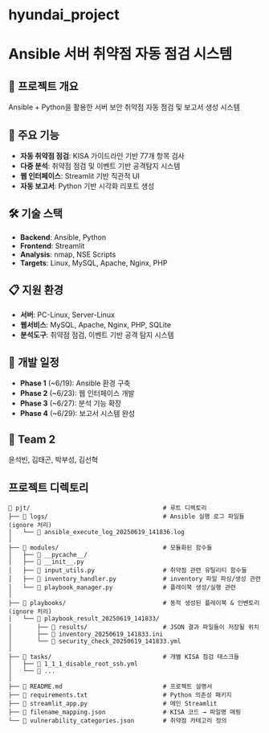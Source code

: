# hyundai_project

# Ansible 서버 취약점 자동 점검 시스템

## 🎯 프로젝트 개요
Ansible + Python을 활용한 서버 보안 취약점 자동 점검 및 보고서 생성 시스템

## 🔧 주요 기능
- **자동 취약점 점검**: KISA 가이드라인 기반 77개 항목 검사
- **다중 분석**: 취약점 점검 및 이벤트 기반 공격탐지 시스템
- **웹 인터페이스**: Streamlit 기반 직관적 UI
- **자동 보고서**: Python 기반 시각화 리포트 생성

## 🛠️ 기술 스택
- **Backend**: Ansible, Python
- **Frontend**: Streamlit
- **Analysis**: nmap, NSE Scripts
- **Targets**: Linux, MySQL, Apache, Nginx, PHP

## 📋 지원 환경
- **서버**: PC-Linux, Server-Linux
- **웹서비스**: MySQL, Apache, Nginx, PHP, SQLite
- **분석도구**: 취약점 점검, 이벤트 기반 공격 탐지 시스템

## 🚀 개발 일정
- **Phase 1** (~6/19): Ansible 환경 구축
- **Phase 2** (~6/23): 웹 인터페이스 개발  
- **Phase 3** (~6/27): 분석 기능 확장
- **Phase 4** (~6/29): 보고서 시스템 완성

## 👥 Team 2
윤석빈, 김태곤, 박부성, 김선혁

## 프로젝트 디렉토리
```
📁 pjt/                                     # 루트 디렉토리
├── 📁 logs/                                # Ansible 실행 로그 파일들 (ignore 처리)
│   └── 📄 ansible_execute_log_20250619_141836.log
│
├── 📁 modules/                             # 모듈화된 함수들
│   ├── 📁 __pycache__/
│   ├── 📄 __init__.py
│   ├── 📄 input_utils.py                   # 취약점 관련 유틸리티 함수들
│   ├── 📄 inventory_handler.py             # inventory 파일 파싱/생성 관련
│   └── 📄 playbook_manager.py              # 플레이북 생성/실행 관련
│
├── 📁 playbooks/                           # 동적 생성된 플레이북 & 인벤토리 (ignore 처리)
│   └── 📁 playbook_result_20250619_141833/
│       ├── 📁 results/                     # JSON 결과 파일들이 저장될 위치
│       ├── 📄 inventory_20250619_141833.ini
│       └── 📄 security_check_20250619_141833.yml
│
├── 📁 tasks/                               # 개별 KISA 점검 태스크들
│   ├── 📄 1_1_1_disable_root_ssh.yml
│   └── 📄 ...
│
├── 📄 README.md                            # 프로젝트 설명서
├── 📄 requirements.txt                     # Python 의존성 패키지
├── 📄 streamlit_app.py                     # 메인 Streamlit
├── 📄 filename_mapping.json                # KISA 코드 → 파일명 매핑
└── 📄 vulnerability_categories.json        # 취약점 카테고리 정의
```
